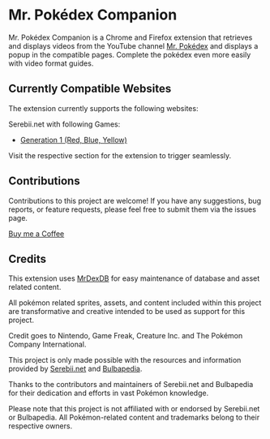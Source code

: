 # Mr. Pokédex Companion

Mr. Pokédex Companion is a Chrome and Firefox extension that retrieves and displays videos from the YouTube channel [Mr. Pokédex](https://www.youtube.com/@MrPokedex) and displays a popup in the compatible pages. Complete the pokédex even more easily with video format guides.

## Currently Compatible Websites

The extension currently supports the following websites:

Serebii.net with following Games:

- [Generation 1 (Red, Blue, Yellow)](https://www.serebii.net/pokedex/)

Visit the respective section for the extension to trigger seamlessly.

## Contributions

Contributions to this project are welcome! If you have any suggestions, bug reports, or feature requests, please feel free to submit them via the issues page.

[Buy me a Coffee](https://www.paypal.me/LuisCosta627)

## Credits

This extension uses [MrDexDB](https://github.com/LPCC12/MrDexDB) for easy maintenance of database and asset related content.

All pokémon related sprites, assets, and content included within this project are transformative and creative intended to be used as support for this project.

Credit goes to Nintendo, Game Freak, Creature Inc. and The Pokémon Company International.

This project is only made possible with the resources and information provided by [Serebii.net](https://www.serebii.net/) and [Bulbapedia](https://bulbapedia.bulbagarden.net/).

Thanks to the contributors and maintainers of Serebii.net and Bulbapedia for their dedication and efforts in vast Pokémon knowledge.

Please note that this project is not affiliated with or endorsed by Serebii.net or Bulbapedia. All Pokémon-related content and trademarks belong to their respective owners.
